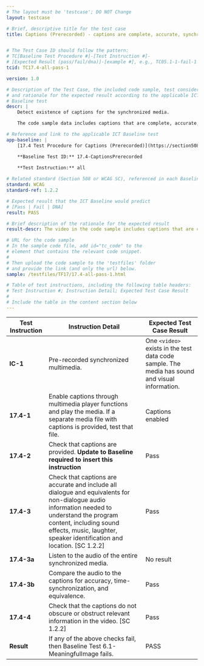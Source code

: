 ```yaml
---
# The layout must be 'testcase'; DO NOT Change
layout: testcase

# Brief, descriptive title for the test case
title: Captions (Prerecorded) - captions are complete, accurate, synchronized, and do not obscure other important on-screen text


# The Test Case ID should follow the pattern: 
# TC[Baseline Test Procedure #]-[Test Instruction #]-
# [Expected Result (pass/fail/dna)]-[example #], e.g., TC05.1-1-fail-1
tcid: TC17.4-all-pass-1

version: 1.0

# Description of the Test Case, the included code sample, test considerations,
# and rationale for the expected result according to the applicable ICT
# Baseline test
descr: | 
    Detect existence of captions for the synchronized media.

    The code sample data includes captions that are complete, accurate, synchronized, and do not obscure other important on-screen text. A successful test should identify a pass against Baseline 17.4-CaptionsPrerecorded.

# Reference and link to the applicable ICT Baseline test
app-baseline: | 
    [17.4 Test Procedure for Captions (Prerecorded)](https://section508coordinators.github.io/ICTTestingBaseline/17SyncMedia.html#174-test-procedure-for-captions-prerecorded)

    **Baseline Test ID:** 17.4-CaptionsPrerecorded
    
    **Test Instruction:** all

# Related standard (Section 508 or WCAG SC), referenced in each Baseline procedure/step
standard: WCAG
standard-ref: 1.2.2

# Expected result that the ICT Baseline would predict
# [Pass | Fail | DNA]
result: PASS

# Brief description of the rationale for the expected result
result-descr: The video in the code sample includes captions that are complete, accurate, synchronized, and do not obscure other important on-screen text.

# URL for the code sample
# In the sample code file, add id="tc_code" to the 
# element that contains the relevant code snippet.
#
# Then upload the code sample to the 'testfiles' folder 
# and provide the link (and only the url) below.
sample: /testfiles/TF17/17.4-all-pass-1.html

# Table of test instructions, including the following table headers: 
# Test Instruction #; Instruction Detail; Expected Test Case Result
#
# Include the table in the content section below
---
```

| Test Instruction | Instruction Detail | Expected Test Case Result |
|------------------|--------------------|---------------------------|
| **IC-1** | Pre-recorded synchronized multimedia. | One `<video>` exists in the test data code sample. The media has sound and visual information. |
| **17.4-1** | Enable captions through multimedia player functions and play the media. If a separate media file with captions is provided, test that file. | Captions enabled |
| **17.4-2** | Check that captions are provided. **Update to Baseline required to insert this instruction**| Pass |
| **17.4-3** | Check that captions are accurate and include all dialogue and equivalents for non-dialogue audio information needed to understand the program content, including sound effects, music, laughter, speaker identification and location. [SC 1.2.2] | Pass |
| **17.4-3a** | Listen to the audio of the entire synchronized media. | No result |
| **17.4-3b** | Compare the audio to the captions for accuracy, time-synchronization, and equivalence. | Pass |
| **17.4-4** | Check that the captions do not obscure or obstruct relevant information in the video. [SC 1.2.2] | Pass |
| **Result** | If any of the above checks fail, then Baseline Test 6.1-MeaningfulImage fails. | PASS |